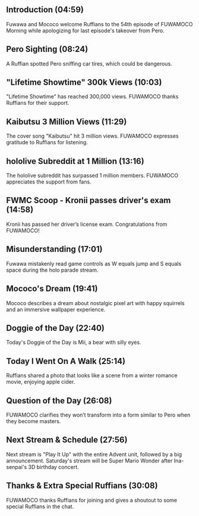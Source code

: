 ## Introduction (04:59)

Fuwawa and Mococo welcome Ruffians to the 54th episode of FUWAMOCO Morning while apologizing for last episode's takeover from Pero.

## Pero Sighting (08:24)

A Ruffian spotted Pero sniffing car tires, which could be dangerous.

## "Lifetime Showtime" 300k Views (10:03)

"Lifetime Showtime" has reached 300,000 views. FUWAMOCO thanks Ruffians for their support.

## Kaibutsu 3 Million Views (11:29)

The cover song "Kaibutsu" hit 3 million views. FUWAMOCO expresses gratitude to Ruffians for listening.

## hololive Subreddit at 1 Million (13:16)

The hololive subreddit has surpassed 1 million members. FUWAMOCO appreciates the support from fans.

## FWMC Scoop - Kronii passes driver's exam (14:58)

Kronii has passed her driver’s license exam. Congratulations from FUWAMOCO!

## Misunderstanding (17:01)

Fuwawa mistakenly read game controls as W equals jump and S equals space during the holo parade stream.

## Mococo's Dream (19:41)

Mococo describes a dream about nostalgic pixel art with happy squirrels and an immersive wallpaper experience.

## Doggie of the Day (22:40)

Today's Doggie of the Day is Mii, a bear with silly eyes.

## Today I Went On A Walk (25:14)

Ruffians shared a photo that looks like a scene from a winter romance movie, enjoying apple cider.

## Question of the Day (26:08)

FUWAMOCO clarifies they won’t transform into a form similar to Pero when they become masters.

## Next Stream & Schedule (27:56)

Next stream is "Play It Up" with the entire Advent unit, followed by a big announcement. Saturday's stream will be Super Mario Wonder after Ina-senpai's 3D birthday concert.

## Thanks & Extra Special Ruffians (30:08)

FUWAMOCO thanks Ruffians for joining and gives a shoutout to some special Ruffians in the chat.
